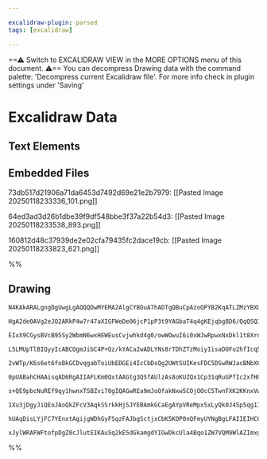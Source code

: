 ```yaml
---

excalidraw-plugin: parsed
tags: [excalidraw]

---
```

==⚠  Switch to EXCALIDRAW VIEW in the MORE OPTIONS menu of this document. ⚠== You can decompress Drawing data with the command palette: 'Decompress current Excalidraw file'. For more info check in plugin settings under 'Saving'


# Excalidraw Data

## Text Elements
## Embedded Files
73db517d21906a71da6453d7492d69e21e2b7979: [[Pasted Image 20250118233336_101.png]]

64ed3ad3d26b1dbe39f9df548bbe3f37a22b54d3: [[Pasted Image 20250118233538_893.png]]

160812d48c37939de2e02cfa79435fc2dace19cb: [[Pasted Image 20250118233823_621.png]]

%%
## Drawing
```compressed-json
N4KAkARALgngDgUwgLgAQQQDwMYEMA2AlgCYBOuA7hADTgQBuCpAzoQPYB2KqATLZMzYBXUtiRoIACyhQ4zZAHoFAc0JRJQgEYA6bGwC2CgF7N6hbEcK4OCtptbErHALRY8RMpWdx8Q1TdIEfARcZgRmBShcZQUebQB2bQAWGjoghH0EDihmbgBtcDBQMBKIEm4MAFUAYQoADjqEABEhaoAlNoRiADMABXoAUQBmADliVJLIWEQKwn1opH5SzG5n

HgA2de0AVg2eJO2ARkP4w7r47aXIGFWeDe06jcP1pP3t9YAGbaT4q4gKEjqbg8D6/QqQSQIQjKaTAuqXcEQazKYLcD5/ZhQUhsADWCGqbHwbFIFSx1mYcFwgWyE1Kmlw2BxymxQg4xAJRJJEjJHApVKyUFpkG6hHw+AAyrBURJBB4hRBMdi8QB1QGSYEYrG4hCSmDS9Cy8p/FkwjjhXJoQ5/NiU7BqG6Wj7oxHM4RwACSxAtqDyAF0/t1yJlPdwO

EIxX9CGysBVcB95Sy2WbmN6wxHEWEusCvjwhkd4g0/owWOwuI6i0xWJwRpwxNxDkl1t8Xrn1pHmE10lAs2hugQwn9NMI2QNgplsqnw/g/kI4MRcN3xpb4kN4q2Pg2kq8/kQODjQ1Od2xGT3UH38AOM1EoEJvRBEGyo8p5SLgiGJCviJp88QeIcAJwfOsuCnPOLzbEMxDxEk/48MQ6z/ggf5IZo8T/mh8rMO44g+uCYBWnhhzgv6iLYNicAHmKhQA

L5LMUpTlBIQyyIcABCQgmJibC4P+Qz/kYACa2wADLYNs8rTDhZTzMoiyIisaDOFu2hfIcq5HP+/6fOsdQEZMEAOqgawATsBZaXUrx1B8Fn/gi+kAsQQJoEkQxDKZul3KcQybOs0F/JC0KwsucQAWu6x/oBPD/gBdR/Mi+rOvpirahyxKkuQvKUtSgqDgyTKJuyhJpdyGV8tlL6ihKUpSYa4yakqCCqo56poHwV4Nbq+oKoSRqIiakjJt6emlDaDL

2vWTp/K6s6et6foBkGCDvqgabToiUbEDGEi4IcCbDsQg2UWtSUIKesFDC5DSwRWJacBNbX6cWVYcDWHB1mgvnPP+dQXbF60dl2p7npe+lDqyxCjhkAqTum+mzvOi71iua7eWpFzbGC+m7vuaCrUeJ5Lme/YIJqC63hUD6OBwz4BqKS2ExALxdEMuDEJBGyaIcX4IHx3T/j03x1Jomg890q64Hc35JGzmHYfkhFXPhxF/GRNpHTRdHrQz2AAFZtAA

0pUABahCHAAisqAD6RgAIIAFLKm0QxtAAGtg3QSfAUlzAs8oKUZQx1Cp31qRuGPfIc2xfH8hnOCcCTfUMG4Ib58QrlufwOU5vD/kkOwNM88RfK5LZtoiAUwoKrXwnF1MJfVKVFVy6A8mVAryvSjLTWyqXN9ApVZe3tNip1NU9XV7Xak12cPaUyV4qPFS1XtfgDea9bWra42OolpTTR6Xr5CR+mBrgwaE3j63Rv7SI8CvSbr7jh4ZqdhPbEc3xDH+

s+QE9pbcNuREf9qy1hwnxTSBZvi70gIQAGwREa9mJoOfakNxw5COjOOcC5TwnFXK2KKnxVw7ijDjFaz8sbHjxITYGJMrxkzvJTJ8FU3wM2eNZQ4cEkh1GwKuXi/MkIIA+Dwd2IFc55m6NgOCDIEAAWwJoWWBAcIFEmPhRWRFJjH1KKrCiT8qIlGouAY+SI4BwElNg7g9FoCQkyBUIgldaQMEIAgCgrE8rd0KpyCoABibovi/EOOwCIbK7puz6ElA

1Xu3jDgyJiQEoJAoQkZFcV3AqkSSrkkHjSJYEBAmkGCaEgAYpVReMpx5xLyQk0J4Sp5qg1IUHJ8TsiJLCVqBe1Ul5lOybk/JGQ2jCFNI/VAw0GkVKaaEgA8lvWAE1d4jJ6foApnAoAFLPqKQydlIDdMqRkRZ2RxSECMDhEEXTGlQGaQAFSwFAG2diyzoGCN0HK9StljIyGY0g1y8lsAoJCVmGDnmnOaQMNkNsvk/JCAzKk2IqAnNGWc0JoLoXnK9

hUAqDisLYjFC7YEnxtAgijgWDhGyFSqzFAJbgSctjxCbK5KOP0nQFmyUYNgBgLFAIIEIHC6iwC0QBXC5pfTwaHQkGi7JzISD7MOdmMVpAJXdh0agYl4riAAFk2CbWBbgTQwRqFIPqcqtJqB6KQFYoSBmpBlD0gABR/l+LwE41B7V2o+DsAAlPKToyhwxUlRZa3ANqk6OtzOiXggbUAuu2O6jWfLsrVLxJMqApYYbHWFItTo0ZZXUzZfpLIWqdXcC

xJylWRAFWFtofpDgZ8cJlutEIKAu5q2kE5dGkamgdYIGwDkcUla4Bqo1ZW7VQM9WlAZImxg5yWX4GzaUSSS90idv/irW8UADDIpmLolNkAiQE24DQncoRrkLvHZO9W+jwC8uFHTb0wADHUSAA===
```
%%